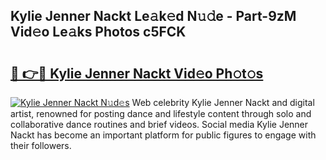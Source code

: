 ## Kylie Jenner Nackt Le𝚊k𝚎d N𝚞𝚍e - Part-9zM Vid𝚎o Le𝚊ks Photos c5FCK

# <h2><a href="http://fb60oq.evod.top/?m=Kylie+Jenner+Nackt">🔗 👉🔴 Kylie Jenner Nackt Vid𝚎o Ph𝚘t𝚘s</a></h2>

[![Kylie Jenner Nackt N𝚞d𝚎s](https://i.imgur.com/8V9OHl7.gif)](http://fb60oq.evod.top/?m=Kylie+Jenner+Nackt)
Web celebrity Kylie Jenner Nackt and digital artist, renowned for posting dance and lifestyle content through solo and collaborative dance routines and brief videos. Social media Kylie Jenner Nackt has become an important platform for public figures to engage with their followers. 
